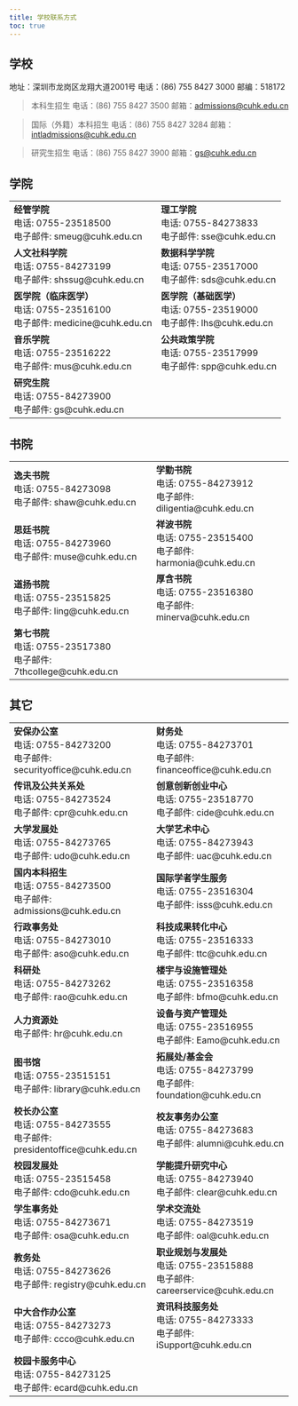 ```yaml
---
title: 学校联系方式
toc: true
---
```


## 学校

地址：深圳市龙岗区龙翔大道2001号
电话：(86) 755 8427 3000
邮编：518172
> 本科生招生
> 电话：(86) 755 8427 3500
> 邮箱：admissions@cuhk.edu.cn

> 国际（外籍）本科招生
> 电话：(86) 755 8427 3284
> 邮箱：intladmissions@cuhk.edu.cn

> 研究生招生
> 电话：(86) 755 8427 3900
> 邮箱：gs@cuhk.edu.cn

## 学院

<table>
  <tr>
    <td>
      <b>经管学院</b> 
      <br>电话: 0755-23518500
      <br>电子邮件: smeug@cuhk.edu.cn
    </td>
    <td>
      <b>理工学院</b>
      <br>电话: 0755-84273833
      <br>电子邮件: sse@cuhk.edu.cn
    </td>
  </tr>
  <tr>
    <td>
      <b>人文社科学院</b>
      <br>电话: 0755-84273199
      <br>电子邮件: shssug@cuhk.edu.cn
    </td>
    <td>
      <b>数据科学学院</b>
      <br>电话: 0755-23517000
      <br>电子邮件: sds@cuhk.edu.cn
    </td>
  </tr>
  <tr>
    <td>
      <b>医学院（临床医学）</b>
      <br>电话: 0755-23516100
      <br>电子邮件: medicine@cuhk.edu.cn
    </td>
    <td>
      <b>医学院（基础医学）</b>
      <br>电话: 0755-23519000
      <br>电子邮件: lhs@cuhk.edu.cn
    </td>
  </tr>
  <tr>
    <td>
      <b>音乐学院</b>
      <br>电话: 0755-23516222
      <br>电子邮件: mus@cuhk.edu.cn
    </td>
    <td>
      <b>公共政策学院</b>
      <br>电话: 0755-23517999
      <br>电子邮件: spp@cuhk.edu.cn
    </td>
  </tr>
  <tr>
    <td>
      <b>研究生院</b>
      <br>电话: 0755-84273900
      <br>电子邮件: gs@cuhk.edu.cn
    </td>
  </tr>
</table>

## 书院

<table>
  <tr>
    <td>
      <b>逸夫书院</b>
      <br>电话: 0755-84273098
      <br>电子邮件: shaw@cuhk.edu.cn
    </td>
    <td>
      <b>学勤书院</b>
      <br>电话: 0755-84273912
      <br>电子邮件: diligentia@cuhk.edu.cn
    </td>
  </tr>
  <tr>
    <td>
      <b>思廷书院</b>
      <br>电话: 0755-84273960
      <br>电子邮件: muse@cuhk.edu.cn
    </td>
    <td>
      <b>祥波书院</b>
      <br>电话: 0755-23515400
      <br>电子邮件: harmonia@cuhk.edu.cn
    </td>
  </tr>
  <tr>
    <td>
      <b>道扬书院</b>
      <br>电话: 0755-23515825
      <br>电子邮件: ling@cuhk.edu.cn
    </td>
    <td>
      <b>厚含书院</b>
      <br>电话: 0755-23516380
      <br>电子邮件: minerva@cuhk.edu.cn
    </td>
  </tr>
  <tr>
    <td>
      <b>第七书院</b>
      <br>电话: 0755-23517380
      <br>电子邮件: 7thcollege@cuhk.edu.cn
    </td>
  </tr>
</table>

## 其它

<table>
  <tr>
    <td>
      <b>安保办公室</b>
      <br>电话: 0755-84273200
      <br>电子邮件: securityoffice@cuhk.edu.cn
    </td>
    <td>
      <b>财务处</b>
      <br>电话: 0755-84273701
      <br>电子邮件: financeoffice@cuhk.edu.cn
    </td>
  </tr>
  <tr>
    <td>
      <b>传讯及公共关系处</b>
      <br>电话: 0755-84273524
      <br>电子邮件: cpr@cuhk.edu.cn
    </td>
    <td>
      <b>创意创新创业中心</b>
      <br>电话: 0755-23518770
      <br>电子邮件: cide@cuhk.edu.cn
    </td>
  </tr>
  <tr>
    <td>
      <b>大学发展处</b>
      <br>电话: 0755-84273765
      <br>电子邮件: udo@cuhk.edu.cn
    </td>
    <td>
      <b>大学艺术中心</b>
      <br>电话: 0755-84273943
      <br>电子邮件: uac@cuhk.edu.cn
    </td>
  </tr>
  <tr>
    <td>
      <b>国内本科招生</b>
      <br>电话: 0755-84273500
      <br>电子邮件: admissions@cuhk.edu.cn
    </td>
    <td>
      <b>国际学者学生服务</b>
      <br>电话: 0755-23516304
      <br>电子邮件: isss@cuhk.edu.cn
    </td>
  </tr>
  <tr>
    <td>
      <b>行政事务处</b>
      <br>电话: 0755-84273010
      <br>电子邮件: aso@cuhk.edu.cn
    </td>
    <td>
      <b>科技成果转化中心</b>
      <br>电话: 0755-23516333
      <br>电子邮件: ttc@cuhk.edu.cn
    </td>
  </tr>
  <tr>
    <td>
      <b>科研处</b>
      <br>电话: 0755-84273262
      <br>电子邮件: rao@cuhk.edu.cn
    </td>
    <td>
      <b>楼宇与设施管理处</b>
      <br>电话: 0755-23516358
      <br>电子邮件: bfmo@cuhk.edu.cn
    </td>
  </tr>
  <tr>
    <td>
      <b>人力资源处</b>
      <br>电子邮件: hr@cuhk.edu.cn
    </td>
    <td>
      <b>设备与资产管理处</b>
      <br>电话: 0755-23516955
      <br>电子邮件: Eamo@cuhk.edu.cn
    </td>
  </tr>
  <tr>
    <td>
      <b>图书馆</b>
      <br>电话: 0755-23515151
      <br>电子邮件: library@cuhk.edu.cn
    </td>
    <td>
      <b>拓展处/基金会</b>
      <br>电话: 0755-84273799
      <br>电子邮件: foundation@cuhk.edu.cn
    </td>
  </tr>
  <tr>
    <td>
      <b>校长办公室</b>
      <br>电话: 0755-84273555
      <br>电子邮件: presidentoffice@cuhk.edu.cn
    </td>
    <td>
      <b>校友事务办公室</b>
      <br>电话: 0755-84273683
      <br>电子邮件: alumni@cuhk.edu.cn
    </td>
  </tr>
  <tr>
    <td>
      <b>校园发展处</b>
      <br>电话: 0755-23515458
      <br>电子邮件: cdo@cuhk.edu.cn
    </td>
    <td>
      <b>学能提升研究中心</b>
      <br>电话: 0755-84273940
      <br>电子邮件: clear@cuhk.edu.cn
    </td>
  </tr>
  <tr>
    <td>
      <b>学生事务处</b>
      <br>电话: 0755-84273671
      <br>电子邮件: osa@cuhk.edu.cn
    </td>
    <td>
      <b>学术交流处</b>
      <br>电话: 0755-84273519
      <br>电子邮件: oal@cuhk.edu.cn
    </td>
  </tr>
  <tr>
    <td>
      <b>教务处</b>
      <br>电话: 0755-84273626
      <br>电子邮件: registry@cuhk.edu.cn
    </td>
    <td>
      <b>职业规划与发展处</b>
      <br>电话: 0755-23515888
      <br>电子邮件: careerservice@cuhk.edu.cn
    </td>
  </tr>
  <tr>
    <td>
      <b>中大合作办公室</b>
      <br>电话: 0755-84273273
      <br>电子邮件: ccco@cuhk.edu.cn
    </td>
    <td>
      <b>资讯科技服务处</b>
      <br>电话: 0755-84273333
      <br>电子邮件: iSupport@cuhk.edu.cn
    </td>
  </tr>
  <tr>
    <td>
      <b>校园卡服务中心</b>
      <br>电话: 0755-84273125
      <br>电子邮件: ecard@cuhk.edu.cn
    </td>
</table>